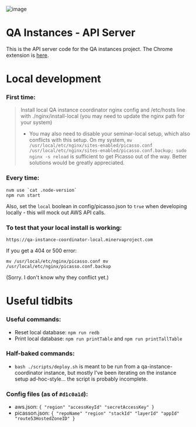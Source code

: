 ![image](https://cloud.githubusercontent.com/assets/2539761/25288498/197cfc4e-269c-11e7-923f-7e83fcd595ac.png)

# QA Instances - API Server

This is the API server code for the QA instances project.
The Chrome extension is [here](https://github.com/minervaproject/qa-instances-extension).

# Local development

### First time:
> Install local QA instance coordinator nginx config and /etc/hosts line with ./nginx/install-local (you may need to update the nginx path for your system)
> - You may also need to disable your seminar-local setup, which also conflicts with this setup. On my system, `mv /usr/local/etc/nginx/sites-enabled/picasso.conf /usr/local/etc/nginx/sites-enabled/picasso.conf.backup; sudo nginx -s reload` is sufficient to get Picasso out of the way. Better solutions would be greatly appreciated.

### Every time:
```
nvm use `cat .node-version`
npm run start
```
Also, set the `local` boolean in config/picasso.json to `true` when developing locally - this will mock out AWS API calls.

### To test that your local install is working:
```
https://qa-instance-coordinator-local.minervaproject.com
```

If you get a 404 or 500 error:
```
mv /usr/local/etc/nginx/picasso.conf mv /usr/local/etc/nginx/picasso.conf.backup
```
(Sorry. I don't know why they conflict yet.)

# Useful tidbits

### Useful commands:
* Reset local database: `npm run redb`
* Print local database: `npm run printTable` and `npm run printTallTable`

### Half-baked commands:
* `bash ./scripts/deploy.sh` is meant to be run from a qa-instance-coordinator instance, but mostly I've been iterating on the instance setup ad-hoc-style... the script is probably incomplete.

### Config files (as of `#d1c0a1d`):
* aws.json: `{ "region" "accessKeyId" "secretAccessKey" }`
* picasson.json: `{ "repoName" "region" "stackId" "layerId" "appId" "route53HostedZoneID" }`